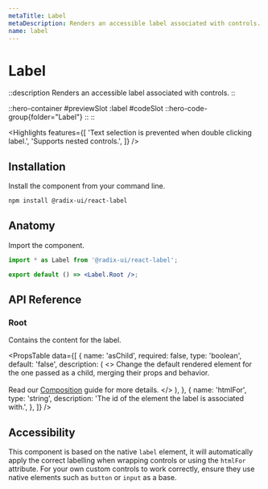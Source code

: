 ```yaml
---
metaTitle: Label
metaDescription: Renders an accessible label associated with controls.
name: label
---
```


# Label

::description
Renders an accessible label associated with controls.
::

::hero-container
#previewSlot
  :label
#codeSlot
::hero-code-group{folder="Label"}
::
::

<Highlights
  features={[
    'Text selection is prevented when double clicking label.',
    'Supports nested controls.',
  ]}
/>

## Installation

Install the component from your command line.

```bash
npm install @radix-ui/react-label
```

## Anatomy

Import the component.

```jsx
import * as Label from '@radix-ui/react-label';

export default () => <Label.Root />;
```

## API Reference

### Root

Contains the content for the label.

<PropsTable
  data={[
    {
      name: 'asChild',
      required: false,
      type: 'boolean',
      default: 'false',
      description: (
        <>
          Change the default rendered element for the one passed as a child,
          merging their props and behavior.
          <br />
          <br />
          Read our <a href="../guides/composition">Composition</a> guide for more
          details.
        </>
      ),
    },
    {
      name: 'htmlFor',
      type: 'string',
      description: 'The id of the element the label is associated with.',
    },
  ]}
/>

## Accessibility

This component is based on the native `label` element, it will automatically apply the correct labelling when wrapping controls or using the `htmlFor` attribute. For your own custom controls to work correctly, ensure they use native elements such as `button` or `input` as a base.